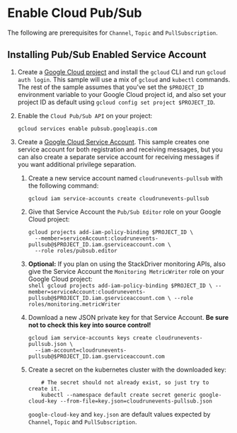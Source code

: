 # Enable Cloud Pub/Sub

The following are prerequisites for `Channel`, `Topic` and `PullSubscription`.

## Installing Pub/Sub Enabled Service Account

1. Create a
   [Google Cloud project](https://cloud.google.com/resource-manager/docs/creating-managing-projects)
   and install the `gcloud` CLI and run `gcloud auth login`. This sample will
   use a mix of `gcloud` and `kubectl` commands. The rest of the sample assumes
   that you've set the `$PROJECT_ID` environment variable to your Google Cloud
   project id, and also set your project ID as default using
   `gcloud config set project $PROJECT_ID`.

1. Enable the `Cloud Pub/Sub API` on your project:

   ```shell
   gcloud services enable pubsub.googleapis.com
   ```

1. Create a
   [Google Cloud Service Account](https://console.cloud.google.com/iam-admin/serviceaccounts/project).
   This sample creates one service account for both registration and receiving
   messages, but you can also create a separate service account for receiving
   messages if you want additional privilege separation.

   1. Create a new service account named `cloudrunevents-pullsub` with the
      following command:
      ```shell
      gcloud iam service-accounts create cloudrunevents-pullsub
      ```
   1. Give that Service Account the `Pub/Sub Editor` role on your Google Cloud
      project:
      ```shell
      gcloud projects add-iam-policy-binding $PROJECT_ID \
        --member=serviceAccount:cloudrunevents-pullsub@$PROJECT_ID.iam.gserviceaccount.com \
        --role roles/pubsub.editor
      ```
   1. **Optional:** If you plan on using the StackDriver monitoring APIs, also
      give the Service Account the `Monitoring MetricWriter` role on your Google
      Cloud project:  
       `shell gcloud projects add-iam-policy-binding $PROJECT_ID \ --member=serviceAccount:cloudrunevents-pullsub@$PROJECT_ID.iam.gserviceaccount.com \ --role roles/monitoring.metricWriter`
   1. Download a new JSON private key for that Service Account. **Be sure not to
      check this key into source control!**
      ```shell
      gcloud iam service-accounts keys create cloudrunevents-pullsub.json \
        --iam-account=cloudrunevents-pullsub@$PROJECT_ID.iam.gserviceaccount.com
      ```
   1. Create a secret on the kubernetes cluster with the downloaded key:

      ```shell
          # The secret should not already exist, so just try to create it.
          kubectl --namespace default create secret generic google-cloud-key --from-file=key.json=cloudrunevents-pullsub.json
      ```

      `google-cloud-key` and `key.json` are default values expected by
      `Channel`, `Topic` and `PullSubscription`.
